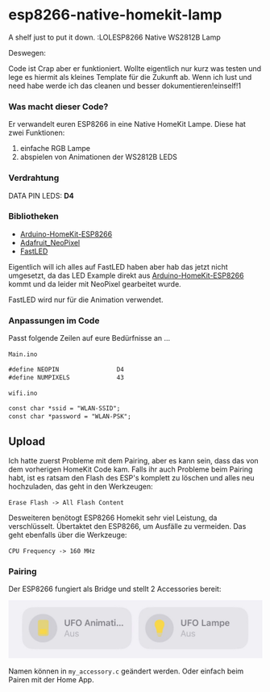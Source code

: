 # esp8266-native-homekit-lamp
A shelf just to put it down. :LOLESP8266 Native WS2812B Lamp

Deswegen:

Code ist Crap aber er funktioniert. Wollte eigentlich nur kurz was testen und lege es hiermit als kleines Template für die Zukunft ab. Wenn ich lust und need habe werde ich das cleanen und besser dokumentieren!einself!1



### Was macht dieser Code? 

Er verwandelt euren ESP8266 in eine Native HomeKit Lampe. 
Diese hat zwei Funktionen:

1. einfache RGB Lampe
2. abspielen von Animationen der WS2812B LEDS



### Verdrahtung

DATA PIN LEDS: **D4**



### Bibliotheken

- [Arduino-HomeKit-ESP8266](https://github.com/Mixiaoxiao/Arduino-HomeKit-ESP8266)
- [Adafruit_NeoPixel](https://github.com/adafruit/Adafruit_NeoPixel)
- [FastLED](https://github.com/FastLED/FastLED)



Eigentlich will ich alles auf FastLED haben aber hab das jetzt nicht umgesetzt, da das LED Example direkt aus [Arduino-HomeKit-ESP8266](https://github.com/Mixiaoxiao/Arduino-HomeKit-ESP8266) kommt und da leider mit NeoPixel gearbeitet wurde.

FastLED wird nur für die Animation verwendet.



### Anpassungen im Code

Passt folgende Zeilen auf eure Bedürfnisse an ...

`Main.ino`

```arduino
#define NEOPIN                D4
#define NUMPIXELS             43
```



`wifi.ino`

```arduino
const char *ssid = "WLAN-SSID";
const char *password = "WLAN-PSK";
```

 



## Upload

Ich hatte zuerst Probleme mit dem Pairing, aber es kann sein, dass das von dem vorherigen HomeKit Code kam. Falls ihr auch Probleme beim Pairing habt, ist es ratsam den Flash des ESP's komplett zu löschen und alles neu hochzuladen, das geht in den Werkzeugen:

`Erase Flash -> All Flash Content`



Desweiteren benötogt ESP8266 Homekit sehr viel Leistung, da verschlüsselt. Übertaktet den ESP8266, um Ausfälle zu vermeiden. Das geht ebenfalls über die Werkzeuge:

`CPU Frequency -> 160 MHz`  



### Pairing



Der ESP8266 fungiert als Bridge und stellt 2 Accessories bereit:

![bridge_contents](./git-assets/bridge_contents.jpeg)



Namen können in `my_accessory.c` geändert werden. Oder einfach beim Pairen mit der Home App.



 
